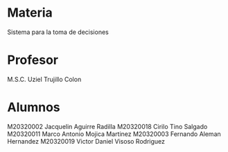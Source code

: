# Materia
Sistema para la toma de decisiones

# Profesor
M.S.C. Uziel Trujillo Colon

# Alumnos
M20320002 Jacquelin Aguirre Radilla
M20320018 Cirilo Tino Salgado
M20320011 Marco Antonio Mojica Martinez 
M20320003 Fernando Aleman Hernandez
M20320019 Victor Daniel Visoso Rodriguez
